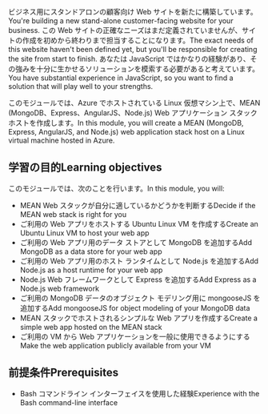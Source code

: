 <span data-ttu-id="234fb-101">ビジネス用にスタンドアロンの顧客向け Web サイトを新たに構築しています。</span><span class="sxs-lookup"><span data-stu-id="234fb-101">You're building a new stand-alone customer-facing website for your business.</span></span> <span data-ttu-id="234fb-102">この Web サイトの正確なニーズはまだ定義されていませんが、サイトの作成を初めから終わりまで担当することになります。</span><span class="sxs-lookup"><span data-stu-id="234fb-102">The exact needs of this website haven't been defined yet, but you'll be responsible for creating the site from start to finish.</span></span> <span data-ttu-id="234fb-103">あなたは JavaScript ではかなりの経験があり、その強みを十分に生かせるソリューションを模索する必要があると考えています。</span><span class="sxs-lookup"><span data-stu-id="234fb-103">You have substantial experience in JavaScript, so you want to find a solution that will play well to your strengths.</span></span>

<span data-ttu-id="234fb-104">このモジュールでは、Azure でホストされている Linux 仮想マシン上で、MEAN (MongoDB、Express、AngularJS、Node.js) Web アプリケーション スタック ホストを作成します。</span><span class="sxs-lookup"><span data-stu-id="234fb-104">In this module, you will create a MEAN (MongoDB, Express, AngularJS, and Node.js) web application stack host on a Linux virtual machine hosted in Azure.</span></span>

## <a name="learning-objectives"></a><span data-ttu-id="234fb-105">学習の目的</span><span class="sxs-lookup"><span data-stu-id="234fb-105">Learning objectives</span></span>

<span data-ttu-id="234fb-106">このモジュールでは、次のことを行います。</span><span class="sxs-lookup"><span data-stu-id="234fb-106">In this module, you will:</span></span>

- <span data-ttu-id="234fb-107">MEAN Web スタックが自分に適しているかどうかを判断する</span><span class="sxs-lookup"><span data-stu-id="234fb-107">Decide if the MEAN web stack is right for you</span></span>
- <span data-ttu-id="234fb-108">ご利用の Web アプリをホストする Ubuntu Linux VM を作成する</span><span class="sxs-lookup"><span data-stu-id="234fb-108">Create an Ubuntu Linux VM to host your web app</span></span>
- <span data-ttu-id="234fb-109">ご利用の Web アプリ用のデータ ストアとして MongoDB を追加する</span><span class="sxs-lookup"><span data-stu-id="234fb-109">Add MongoDB as a data store for your web app</span></span>
- <span data-ttu-id="234fb-110">ご利用の Web アプリ用のホスト ランタイムとして Node.js を追加する</span><span class="sxs-lookup"><span data-stu-id="234fb-110">Add Node.js as a host runtime for your web app</span></span>
- <span data-ttu-id="234fb-111">Node.js Web フレームワークとして Express を追加する</span><span class="sxs-lookup"><span data-stu-id="234fb-111">Add Express as a Node.js web framework</span></span>
- <span data-ttu-id="234fb-112">ご利用の MongoDB データのオブジェクト モデリング用に mongooseJS を追加する</span><span class="sxs-lookup"><span data-stu-id="234fb-112">Add mongooseJS for object modeling of your MongoDB data</span></span>
- <span data-ttu-id="234fb-113">MEAN スタックでホストされるシンプルな Web アプリを作成する</span><span class="sxs-lookup"><span data-stu-id="234fb-113">Create a simple web app hosted on the MEAN stack</span></span>
- <span data-ttu-id="234fb-114">ご利用の VM から Web アプリケーションを一般に使用できるようにする</span><span class="sxs-lookup"><span data-stu-id="234fb-114">Make the web application publicly available from your VM</span></span>

## <a name="prerequisites"></a><span data-ttu-id="234fb-115">前提条件</span><span class="sxs-lookup"><span data-stu-id="234fb-115">Prerequisites</span></span>

- <span data-ttu-id="234fb-116">Bash コマンドライン インターフェイスを使用した経験</span><span class="sxs-lookup"><span data-stu-id="234fb-116">Experience with the Bash command-line interface</span></span>